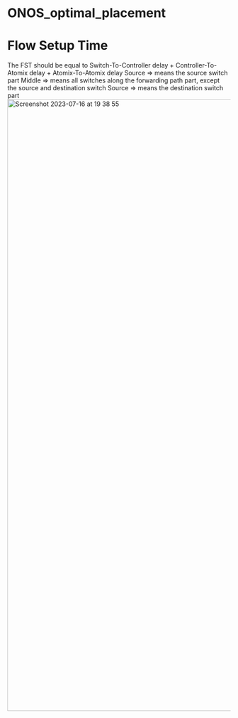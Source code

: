 # ONOS_optimal_placement
# Flow Setup Time
The FST should be equal to Switch-To-Controller delay + Controller-To-Atomix delay + Atomix-To-Atomix delay
Source => means the source switch part 
Middle => means all switches along the forwarding path part, except the source and destination switch
Source => means the destination switch part 
<img width="1377" alt="Screenshot 2023-07-16 at 19 38 55" src="https://github.com/KKKKKXY/ONOS_optimal_placement/assets/44742053/3e5fe728-e003-4c54-8a6f-39ccb8b6d681">
